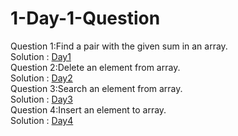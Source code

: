 # 1-Day-1-Question
Question 1:Find a pair with the given sum in an array.<br>
Solution : [Day1](Day1/day1.py) <br>
Question 2:Delete an element from array.<br>
Solution : [Day2](Day2/DeleteEleFromArr.js) <br>
Question 3:Search an element from array.<br>
Solution : [Day3](Day3/searchForAnEle.js)<br>
Question 4:Insert an element to array.<br>
Solution : [Day4](Day4/InsertElementInArr.js)<br>